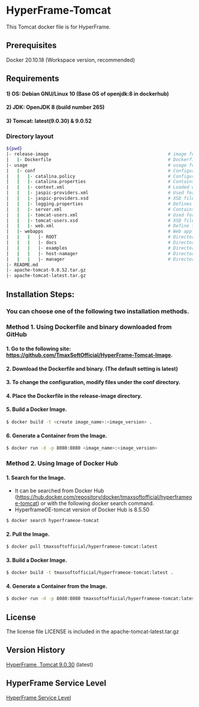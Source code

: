 # HyperFrame-Tomcat

This Tomcat docker file is for HyperFrame.

## Prerequisites

Docker 20.10.18 (Workspace version, recommended)

## Requirements

#### 1) OS: Debian GNU/Linux 10 (Base OS of openjdk:8 in dockerhub)
#### 2) JDK: OpenJDK 8 (build number 265) 
#### 3) Tomcat: latest(9.0.30) & 9.0.52

### Directory layout

```bash                                                                             
${pwd}                                                                       
|- release-image                                             # image folder                                                    
|   |- Dockerfile                                            # Dockerfile versions (v20.3, v20.4, etc.)
|- usage                                                     # usage folder                                                    
|   |- conf                                                  # Configuration folders
|   |   |- catalina.policy                                   # Configuration file for Tomcat's security policy permissions
|   |   |- catalina.properties                               # Contains shared definitions such as servers, shared loaders, and JARs that are searched when the server starts
|   |   |- context.xml                                       # Loaded when running the application
|   |   |- jaspic-providers.xml                              # Used for jaspic-providers.xml
|   |   |- jaspic-providers.xsd                              # XSD file for jaspic-providers.xml
|   |   |- logging.properties                                # Defines logging properties of Tomcat instance.
|   |   |- server.xml                                        # Contains important information such as IP address and virtual host and context path
|   |   |- tomcat-users.xml                                  # Used for authentication and approval according to role-based definitions
|   |   |- tomcat-users.xsd                                  # XSD file for tomcat-users.xml
|   |   |- web.xml                                           # Define the default values ​​for all applications when the Tomcat instance is started                            
|   |- webapps                                               # Web applications that are basically provided by Tomcat binary files.
|   |   |   |- ROOT                                          # Directories in webapps directory
|   |   |   |- docs                                          # Directories in webapps directory
|   |   |   |- examples                                      # Directories in webapps directory
|   |   |   |- host-namager                                  # Directories in webapps directory
|   |   |   |- manager                                       # Directories in webapps directory
|- README.md
|- apache-tomcat-9.0.52.tar.gz
|- apache-tomcat-latest.tar.gz
```              

## Installation Steps:

### You can choose one of the following two installation methods.

### Method 1. Using Dockerfile and binary downloaded from GitHub

#### 1. Go to the following site: https://github.com/TmaxSoftOfficial/HyperFrame-Tomcat-Image.

#### 2. Download the Dockerfile and binary. (The default setting is latest)

#### 3. To change the configuration, modify files under the conf directory.

#### 4. Place the Dockerfile in the release-image directory.

#### 5. Build a Docker Image.
```bash
$ docker build -t <create image_name>:<image_version> .
```

#### 6. Generate a Container from the Image.
```bash
$ docker run -d -p 8080:8080 <image_name>:<image_version>
```




### Method 2. Using Image of Docker Hub

#### 1. Search for the Image.
- It can be searched from Docker Hub (https://hub.docker.com/repository/docker/tmaxsoftofficial/hyperframeoe-tomcat) or with the following docker search command.
- HyperframeOE-tomcat version of Docker Hub is 8.5.50
```bash 
$ docker search hyperframeoe-tomcat
```

#### 2. Pull the Image.
```bash
$ docker pull tmaxsoftofficial/hyperframeoe-tomcat:latest
```

#### 3. Build a Docker Image.
```bash
$ docker build -t tmaxsoftofficial/hyperframeoe-tomcat:latest .
```

#### 4. Generate a Container from the Image.
```bash
$ docker run -d -p 8080:8080 tmaxsoftofficial/hyperframeoe-tomcat:latest
```



## License

The license file LICENSE is included in the apache-tomcat-latest.tar.gz


## Version History

[HyperFrame, Tomcat 9.0.30](https://github.com/TmaxSoftOfficial/HyperFrame-Tomcat-Image/blob/master/release-image/Dockerfile "dockerfile link") (latest)

## HyperFrame Service Level

[HyperFrame Service Level](https://github.com/TmaxSoftOfficial/HyperFrame-About/blob/master/ServiceLevel.md)

